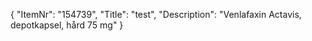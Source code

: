 {
  "ItemNr": "154739",
  "Title": "test",
  "Description": "Venlafaxin Actavis, depotkapsel, hård 75 mg"
}